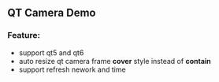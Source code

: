 ## QT Camera Demo

### Feature:

* support qt5 and qt6
* auto resize qt camera frame **cover** style instead of **contain**
* support refresh nework and time
